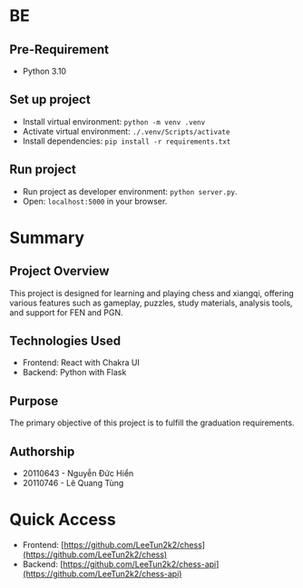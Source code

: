 # BE 
## Pre-Requirement
- Python 3.10

## Set up project
- Install virtual environment: `python -m venv .venv` 
- Activate virtual environment: `./.venv/Scripts/activate`
- Install dependencies: `pip install -r requirements.txt`

## Run project
- Run project as developer environment: `python server.py`.
- Open: `localhost:5000` in your browser.

# Summary
## Project Overview
This project is designed for learning and playing chess and xiangqi, offering various features such as gameplay, puzzles, study materials, analysis tools, and support for FEN and PGN.

## Technologies Used
- Frontend: React with Chakra UI
- Backend: Python with Flask

## Purpose
The primary objective of this project is to fulfill the graduation requirements.

## Authorship
- 20110643 - Nguyễn Đức Hiển
- 20110746 - Lê Quang Tùng

# Quick Access
- Frontend: [https://github.com/LeeTun2k2/chess](https://github.com/LeeTun2k2/chess)
- Backend: [https://github.com/LeeTun2k2/chess-api](https://github.com/LeeTun2k2/chess-api)